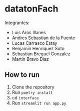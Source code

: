 # datatonFach


Integrantes:
- Luis Aros Illanes
- Andres Sebastian de la Fuente
- Lucas Carrasco Estay
- Benjamin Henriquez Soto
- Sebastian Breguel Gonzalez
- Martin Bravo Diaz

## How to run 
1. Clone the repository
2. Run `poetry install`
3. cd `interface`
4. Run `streamlit run app.py`
